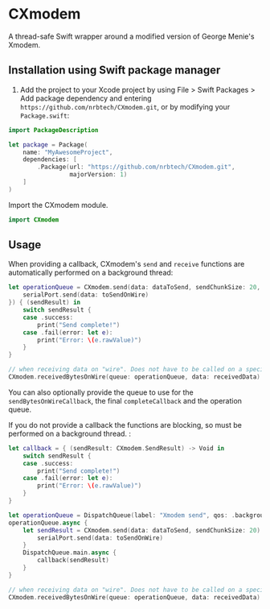 # CXmodem

A thread-safe Swift wrapper around a modified version of George Menie's Xmodem.

## Installation using Swift package manager

1. Add the project to your Xcode project by using File >  Swift Packages > Add package dependency and entering `https://github.com/nrbtech/CXmodem.git`, or by modifying your `Package.swift`:

```swift
import PackageDescription

let package = Package(
    name: "MyAwesomeProject",
    dependencies: [
        .Package(url: "https://github.com/nrbtech/CXmodem.git",
                 majorVersion: 1)
    ]
)
```

Import the CXmodem module.

```swift
import CXmodem
```


## Usage

When providing a callback, CXmodem's `send` and `receive` functions are automatically performed on a background thread:

```swift
let operationQueue = CXmodem.send(data: dataToSend, sendChunkSize: 20, sendBytesOnWireCallback: { (toSendOnWire) in
    serialPort.send(data: toSendOnWire)
}) { (sendResult) in
    switch sendResult {
    case .success:
        print("Send complete!")
    case .fail(error: let e):
        print("Error: \(e.rawValue)")
    }
}

// when receiving data on "wire". Does not have to be called on a specific thread
CXmodem.receivedBytesOnWire(queue: operationQueue, data: receivedData)
```

You can also optionally provide the queue to use for the `sendBytesOnWireCallback`, the final `completeCallback` and the operation queue.

If you do not provide a callback the functions are blocking, so must be performed on a background thread. :

```swift
let callback = { (sendResult: CXmodem.SendResult) -> Void in
    switch sendResult {
    case .success:
        print("Send complete!")
    case .fail(error: let e):
        print("Error: \(e.rawValue)")
    }
}

let operationQueue = DispatchQueue(label: "Xmodem send", qos: .background)
operationQueue.async {
    let sendResult = CXmodem.send(data: dataToSend, sendChunkSize: 20) { (toSendOnWire) in
        serialPort.send(data: toSendOnWire)
    }
    DispatchQueue.main.async {
        callback(sendResult)
    }
}

// when receiving data on "wire". Does not have to be called on a specific thread
CXmodem.receivedBytesOnWire(queue: operationQueue, data: receivedData)
```

